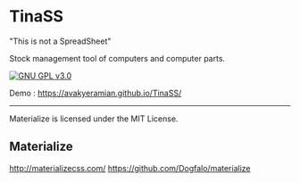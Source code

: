 # TinaSS

"This is not a SpreadSheet"

Stock management tool of computers and computer parts.

[![GNU GPL v3.0](http://www.gnu.org/graphics/gplv3-127x51.png)](http://www.gnu.org/licenses/gpl.html)

Demo : https://avakyeramian.github.io/TinaSS/

---

Materialize is licensed under the MIT License.

## Materialize
http://materializecss.com/
https://github.com/Dogfalo/materialize